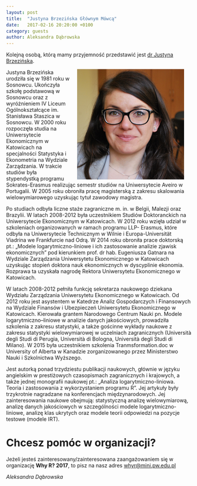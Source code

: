 ```yaml
---
layout: post
title:  "Justyna Brzezińska Głównym Mówcą"
date:   2017-02-16 20:20:00 +0100
category: guests
author: Aleksandra Dąbrowska
---
```


Kolejną osobą, którą mamy przyjemność przedstawić jest [dr Justyna Brzezińska](http://www2.ue.katowice.pl/pracownik/clean.php/n_pracownik/id/588/).

<img src="https://github.com/whyR-conference/whyR-conference.github.io/blob/master/img/guests/jbrzezinska.jpg?raw=true" align="right" height="300px" hspace="20"> 

Justyna Brzezińska urodziła się w 1981 roku w Sosnowcu. Ukończyła szkołę podstawową w Sosnowcu oraz z wyróżnieniem IV Liceum Ogólnokształcące im. Stanisława Staszica w Sosnowcu. W 2000 roku rozpoczęła studia na Uniwersytecie Ekonomicznym w Katowicach na specjalności Statystyka i Ekonometria na Wydziale Zarządzania. W trakcie studiów była stypendystką programu Sokrates-Erasmus realizując semestr studiów na Uniwersytecie Aveiro w Portugalii. W 2005 roku obroniła pracę magisterską z zakresu skalowania wielowymiarowego uzyskując tytuł zawodowy magistra. 

Po studiach odbyła liczne staże zagraniczne m. in. w Belgii, Malezji oraz Brazylii. W latach 2008-2012 była uczestnikiem Studiów Doktoranckich na Uniwersytecie Ekonomicznym w Katowicach. W 2012 roku wzięła udział w szkoleniach organizowanych w ramach programu LLP- Erasmus, które odbyła na Uniwersytecie Technicznym w Wilnie i Europa-Universität Viadrina we Frankfurcie nad Odrą. W 2014 roku obroniła prace doktorską pt.: „Modele logarytmiczno-liniowe i ich zastosowanie analizie zjawisk ekonomicznych” pod kierunkiem prof. dr hab. Eugeniusza Gatnara na Wydziale Zarządzania Uniwersytetu Ekonomicznego w Katowicach uzyskując stopień doktora nauk ekonomicznych w dyscyplinie ekonomia. Rozprawa ta uzyskała nagrodę Rektora Uniwersytetu Ekonomicznego w Katowicach. 

W latach 2008-2012 pełniła funkcję sekretarza naukowego dziekana Wydziału Zarządzania Uniwersytetu Ekonomicznego w Katowicach. Od 2012 roku jest asystentem w Katedrze Analiz Gospodarczych i Finansowych na Wydziale Finansów i Ubezpieczeń Uniwersytetu Ekonomicznego w Katowicach. Kierowała grantem Narodowego Centrum Nauki pn. Modele logarytmiczno–liniowe w analizie danych jakościowych, prowadziła szkolenia z zakresu statystyki, a także gościnne wykłady naukowe z zakresu statystyki wielowymiarowej w uczelniach zagranicznych (Università degli Studi di Perugia, Università di Bologna, Università degli Studi di Milano). W 2015 była uczestnikiem szkolenia Tranmsformation.doc w University of Alberta w Kanadzie zorganizowanego przez Ministerstwo Nauki i Szkolnictwa Wyższego. 

Jest autorką ponad trzydziestu publikacji naukowych, głównie w języku angielskim w prestiżowych czasopismach zagranicznych i krajowych, a także jednej monografii naukowej pt.: „Analiza logarytmiczno-liniowa. Teoria i zastosowania z wykorzystaniem programu R”. Jej artykuły były trzykrotnie nagradzane na konferencjach międzynarodowych. Jej zainteresowania naukowe obejmują: statystyczną analizę wielowymiarową, analizę danych jakościowych w szczególności modele logarytmiczno-liniowe, analizę klas ukrytych oraz modele teorii odpowiedzi na pozycje testowe (modele IRT).




# Chcesz pomóc w organizacji?

Jeżeli jesteś zainteresowany/zainteresowana zaangażowaniem się w organizację **Why R? 2017**, to pisz na nasz adres whyr@mini.pw.edu.pl 


*Aleksandra Dąbrowska* 
